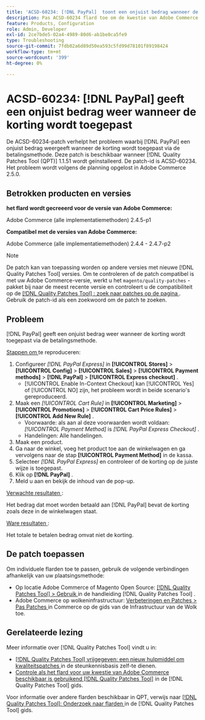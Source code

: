 ```yaml
---
title: 'ACSD-60234: [!DNL PayPal]  toont een onjuist bedrag wanneer de korting wordt toegepast'
description: Pas ACSD-60234 flard toe om de kwestie van Adobe Commerce te bevestigen waar  [!DNL PayPal]  een onjuist bedrag toont wanneer de korting door de betalingsmethode wordt toegepast.
feature: Products, Configuration
role: Admin, Developer
exl-id: 2ce7bde5-02a4-4989-80d6-ab1be0ca5fe9
type: Troubleshooting
source-git-commit: 7fdb02a6d89d50ea593c5fd99d78101f89198424
workflow-type: tm+mt
source-wordcount: '399'
ht-degree: 0%

---
```


# ACSD-60234: [!DNL PayPal] geeft een onjuist bedrag weer wanneer de korting wordt toegepast

De ACSD-60234-patch verhelpt het probleem waarbij [!DNL PayPal] een onjuist bedrag weergeeft wanneer de korting wordt toegepast via de betalingsmethode. Deze patch is beschikbaar wanneer [!DNL Quality Patches Tool (QPT)] 1.1.51 wordt geïnstalleerd. De patch-id is ACSD-60234. Het probleem wordt volgens de planning opgelost in Adobe Commerce 2.5.0.

## Betrokken producten en versies

**het flard wordt gecreeerd voor de versie van Adobe Commerce:**

Adobe Commerce (alle implementatiemethoden) 2.4.5-p1

**Compatibel met de versies van Adobe Commerce:**

Adobe Commerce (alle implementatiemethoden) 2.4.4 - 2.4.7-p2

>[!NOTE]
>
>De patch kan van toepassing worden op andere versies met nieuwe [!DNL Quality Patches Tool] versies. Om te controleren of de patch compatibel is met uw Adobe Commerce-versie, werkt u het `magento/quality-patches` -pakket bij naar de meest recente versie en controleert u de compatibiliteit op de [[!DNL Quality Patches Tool] : zoek naar patches op de pagina ](https://experienceleague.adobe.com/tools/commerce-quality-patches/index.html) . Gebruik de patch-id als een zoekwoord om de patch te zoeken.

## Probleem

[!DNL PayPal] geeft een onjuist bedrag weer wanneer de korting wordt toegepast via de betalingsmethode.

<u> Stappen om </u> te reproduceren:

1. Configureer *[!DNL PayPal Express]* in **[!UICONTROL Stores]** > **[!UICONTROL Config]** > **[!UICONTROL Sales]** > **[!UICONTROL Payment methods]** > **[!DNL PayPal]** > **[!UICONTROL Express checkout]** .
   * [!UICONTROL Enable In-Context Checkout] kan [!UICONTROL Yes] of [!UICONTROL NO] zijn, het probleem wordt in beide scenario&#39;s gereproduceerd.
1. Maak een *[!UICONTROL Cart Rule]* in **[!UICONTROL Marketing]** > **[!UICONTROL Promotions]** > **[!UICONTROL Cart Price Rules]** > **[!UICONTROL Add New Rule]** .
   * Voorwaarde: als aan al deze voorwaarden wordt voldaan: *[!UICONTROL Payment Method]* is *[!DNL PayPal Express Checkout]* .
   * Handelingen: Alle handelingen.
1. Maak een product.
1. Ga naar de winkel, voeg het product toe aan de winkelwagen en ga vervolgens naar de stap **[!UICONTROL Payment Method]** in de kassa.
1. Selecteer *[!DNL PayPal Express]* en controleer of de korting op de juiste wijze is toegepast.
1. Klik op **[!DNL PayPal]** .
1. Meld u aan en bekijk de inhoud van de pop-up.

<u> Verwachte resultaten </u>:

Het bedrag dat moet worden betaald aan [!DNL PayPal] bevat de korting zoals deze in de winkelwagen staat.

<u> Ware resultaten </u>:

Het totale te betalen bedrag omvat niet de korting.

## De patch toepassen

Om individuele flarden toe te passen, gebruik de volgende verbindingen afhankelijk van uw plaatsingsmethode:

* Op locatie Adobe Commerce of Magento Open Source: [[!DNL Quality Patches Tool] > Gebruik ](/help/tools/quality-patches-tool/usage.md) in de handleiding [!DNL Quality Patches Tool] .
* Adobe Commerce op wolkeninfrastructuur: [ Verbeteringen en Patches > Pas Patches ](https://experienceleague.adobe.com/docs/commerce-cloud-service/user-guide/develop/upgrade/apply-patches.html) in Commerce op de gids van de Infrastructuur van de Wolk toe.

## Gerelateerde lezing

Meer informatie over [!DNL Quality Patches Tool] vindt u in:

* [[!DNL Quality Patches Tool]  vrijgegeven: een nieuw hulpmiddel om kwaliteitspatches ](https://experienceleague.adobe.com/en/docs/commerce-operations/tools/quality-patches-tool/quality-patches-tool-to-self-serve-quality-patches) in de steunkennisbasis zelf-te dienen.
* [ Controle als het flard voor uw kwestie van Adobe Commerce beschikbaar is gebruikend  [!DNL Quality Patches Tool]](/help/tools/quality-patches-tool/patches-available-in-qpt/check-patch-for-magento-issue-with-magento-quality-patches.md) in de [!DNL Quality Patches Tool] gids.

Voor informatie over andere flarden beschikbaar in QPT, verwijs naar [[!DNL Quality Patches Tool]: Onderzoek naar flarden ](https://experienceleague.adobe.com/tools/commerce-quality-patches/index.html) in de [!DNL Quality Patches Tool] gids.
